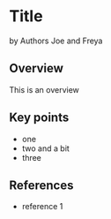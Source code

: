 # Title

by Authors  Joe and Freya

## Overview

This is an overview

## Key points

* one
* two and a bit
* three

## References

* reference 1
